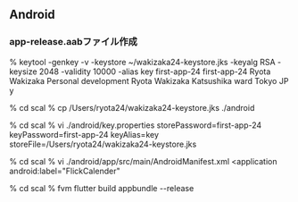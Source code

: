 
## Android
### app-release.aabファイル作成
% keytool -genkey -v -keystore ~/wakizaka24-keystore.jks -keyalg RSA -keysize 2048 -validity 10000 -alias key
first-app-24
first-app-24
Ryota Wakizaka
Personal development
Ryota Wakizaka
Katsushika ward
Tokyo
JP
y

% cd scal
% cp /Users/ryota24/wakizaka24-keystore.jks ./android

% cd scal
% vi ./android/key.properties
storePassword=first-app-24
keyPassword=first-app-24
keyAlias=key
storeFile=/Users/ryota24/wakizaka24-keystore.jks

% cd scal
% vi ./android/app/src/main/AndroidManifest.xml
<application
android:label="FlickCalender"

% cd scal
% fvm flutter build appbundle --release
